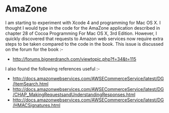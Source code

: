 
# AmaZone

I am starting to experiment with Xcode 4 and programming for Mac OS X.
I thought I would type in the code for the AmaZone application described in chapter 28 of
Cocoa Programming For Mac OS X, 3rd Edition.
However, I quickly discovered that requests to Amazon web services now require extra steps to be
taken compared to the code in the book.
This issue is discussed on the forum for the book :-

- http://forums.bignerdranch.com/viewtopic.php?f=34&t=115

I also found the following references useful :-

- http://docs.amazonwebservices.com/AWSECommerceService/latest/DG/ItemSearch.html
- http://docs.amazonwebservices.com/AWSECommerceService/latest/DG/CHAP_MakingRequestsandUnderstandingResponses.html
- http://docs.amazonwebservices.com/AWSECommerceService/latest/DG/HMACSignatures.html

